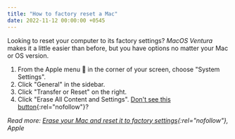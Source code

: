 ```yaml
---
title: "How to factory reset a Mac"
date: 2022-11-12 00:00:00 +0545
---
```


Looking to reset your computer to its factory settings? _MacOS Ventura_ makes it a little easier than before, but you have options no matter your Mac or OS version.

1. From the Apple menu  in the corner of your screen, choose "System Settings".
2. Click "General" in the sidebar.
3. Click "Transfer or Reset" on the right.
4. Click "Erase All Content and Settings". [Don't see this button](https://support.apple.com/en-us/HT212749#dontseeit){:rel="nofollow"}?

_Read more: [Erase your Mac and reset it to factory settings](https://support.apple.com/en-us/HT212749){:rel="nofollow"}, Apple_
